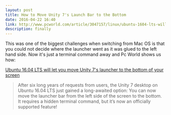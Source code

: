 ```yaml
---
layout: post
title: How to Move Unity 7's Launch Bar to the Bottom
date: 2016-04-22 16:40
link: http://www.pcworld.com/article/3047157/linux/ubuntu-1604-lts-will-let-you-move-unity-7s-launcher-to-the-bottom-of-your-screen.html
description: finally
---
```


This was one of the biggest challenges when switching from Mac OS is that you could not decide where the launcher went as it was glued to the left hand side. Now it's just a terminal command away and Pc World shows us how: 

 [Ubuntu 16.04 LTS will let you move Unity 7's launcher to the bottom of your screen](http://www.pcworld.com/article/3047157/linux/ubuntu-1604-lts-will-let-you-move-unity-7s-launcher-to-the-bottom-of-your-screen.html)


> After six long years of requests from users, the Unity 7 desktop on Ubuntu 16.04 LTS just gained a long-awaited option: You can now move the launcher bar from the left side of the screen to the bottom. It requires a hidden terminal command, but it’s now an officially supported feature!

